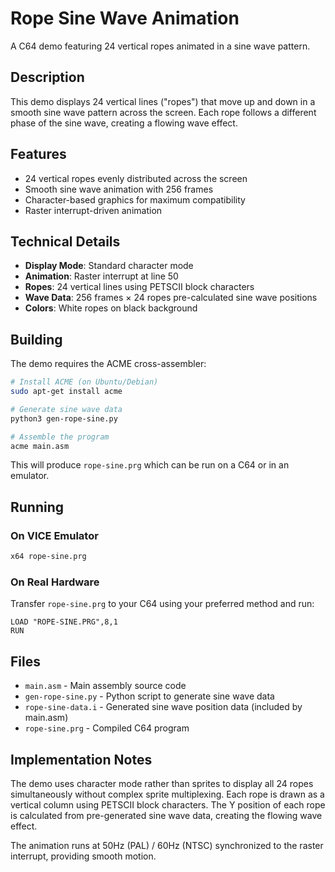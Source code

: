 # Rope Sine Wave Animation

A C64 demo featuring 24 vertical ropes animated in a sine wave pattern.

## Description

This demo displays 24 vertical lines ("ropes") that move up and down in a smooth sine wave pattern across the screen. Each rope follows a different phase of the sine wave, creating a flowing wave effect.

## Features

- 24 vertical ropes evenly distributed across the screen
- Smooth sine wave animation with 256 frames
- Character-based graphics for maximum compatibility
- Raster interrupt-driven animation

## Technical Details

- **Display Mode**: Standard character mode
- **Animation**: Raster interrupt at line 50
- **Ropes**: 24 vertical lines using PETSCII block characters
- **Wave Data**: 256 frames × 24 ropes pre-calculated sine wave positions
- **Colors**: White ropes on black background

## Building

The demo requires the ACME cross-assembler:

```bash
# Install ACME (on Ubuntu/Debian)
sudo apt-get install acme

# Generate sine wave data
python3 gen-rope-sine.py

# Assemble the program
acme main.asm
```

This will produce `rope-sine.prg` which can be run on a C64 or in an emulator.

## Running

### On VICE Emulator
```bash
x64 rope-sine.prg
```

### On Real Hardware
Transfer `rope-sine.prg` to your C64 using your preferred method and run:
```
LOAD "ROPE-SINE.PRG",8,1
RUN
```

## Files

- `main.asm` - Main assembly source code
- `gen-rope-sine.py` - Python script to generate sine wave data
- `rope-sine-data.i` - Generated sine wave position data (included by main.asm)
- `rope-sine.prg` - Compiled C64 program

## Implementation Notes

The demo uses character mode rather than sprites to display all 24 ropes simultaneously without complex sprite multiplexing. Each rope is drawn as a vertical column using PETSCII block characters. The Y position of each rope is calculated from pre-generated sine wave data, creating the flowing wave effect.

The animation runs at 50Hz (PAL) / 60Hz (NTSC) synchronized to the raster interrupt, providing smooth motion.
